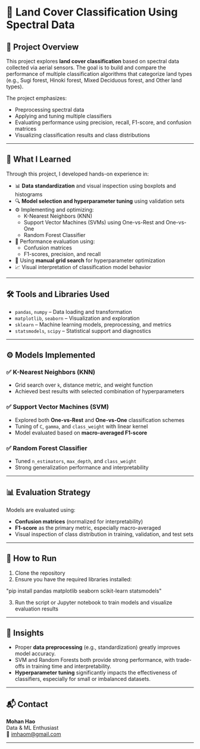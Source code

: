 # 🌲 Land Cover Classification Using Spectral Data

## 📘 Project Overview

This project explores **land cover classification** based on spectral data collected via aerial sensors. The goal is to build and compare the performance of multiple classification algorithms that categorize land types (e.g., Sugi forest, Hinoki forest, Mixed Deciduous forest, and Other land types).

The project emphasizes:
- Preprocessing spectral data
- Applying and tuning multiple classifiers
- Evaluating performance using precision, recall, F1-score, and confusion matrices
- Visualizing classification results and class distributions

---

## 🧠 What I Learned

Through this project, I developed hands-on experience in:

- 📊 **Data standardization** and visual inspection using boxplots and histograms
- 🔍 **Model selection and hyperparameter tuning** using validation sets
- ⚙️ Implementing and optimizing:
  - K-Nearest Neighbors (KNN)
  - Support Vector Machines (SVMs) using One-vs-Rest and One-vs-One
  - Random Forest Classifier
- 🧪 Performance evaluation using:
  - Confusion matrices
  - F1-scores, precision, and recall
- 🧰 Using **manual grid search** for hyperparameter optimization
- 📈 Visual interpretation of classification model behavior

---

## 🛠️ Tools and Libraries Used

- `pandas`, `numpy` – Data loading and transformation
- `matplotlib`, `seaborn` – Visualization and exploration
- `sklearn` – Machine learning models, preprocessing, and metrics
- `statsmodels`, `scipy` – Statistical support and diagnostics

---

## ⚙️ Models Implemented

### ✅ K-Nearest Neighbors (KNN)
- Grid search over `k`, distance metric, and weight function
- Achieved best results with selected combination of hyperparameters

### ✅ Support Vector Machines (SVM)
- Explored both **One-vs-Rest** and **One-vs-One** classification schemes
- Tuning of `C`, `gamma`, and `class_weight` with linear kernel
- Model evaluated based on **macro-averaged F1-score**

### ✅ Random Forest Classifier
- Tuned `n_estimators`, `max_depth`, and `class_weight`
- Strong generalization performance and interpretability

---

## 📊 Evaluation Strategy

Models are evaluated using:
- **Confusion matrices** (normalized for interpretability)
- **F1-score** as the primary metric, especially macro-averaged
- Visual inspection of class distribution in training, validation, and test sets

---

## 🚀 How to Run

1. Clone the repository
2. Ensure you have the required libraries installed:

"pip install pandas matplotlib seaborn scikit-learn statsmodels"

3. Run the script or Jupyter notebook to train models and visualize evaluation results

---

## 🔎 Insights

- Proper **data preprocessing** (e.g., standardization) greatly improves model accuracy.
- SVM and Random Forests both provide strong performance, with trade-offs in training time and interpretability.
- **Hyperparameter tuning** significantly impacts the effectiveness of classifiers, especially for small or imbalanced datasets.

---

## 📬 Contact

**Mohan Hao**  
Data & ML Enthusiast  
📧 imhaom@gmail.com

---
